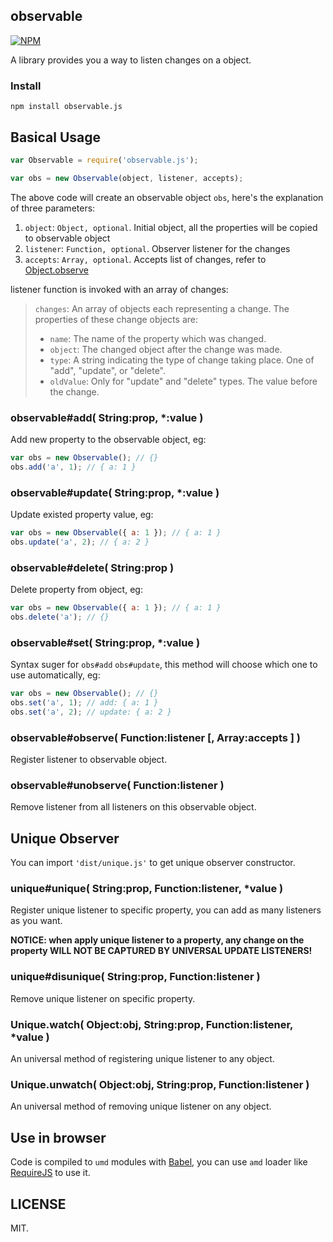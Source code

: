 ## observable

[![NPM](https://nodei.co/npm/observable.js.png)](https://nodei.co/npm/observable.js)

A library provides you a way to listen changes on a object.

### Install

```
npm install observable.js
```

## Basical Usage

```javascript
var Observable = require('observable.js');

var obs = new Observable(object, listener, accepts);
```

The above code will create an observable object `obs`, here's the explanation of three parameters:

1. `object`: `Object, optional`. Initial object, all the properties will be copied to observable object
2. `listener`: `Function, optional`. Observer listener for the changes
3. `accepts`: `Array, optional`. Accepts list of changes, refer to [Object.observe](https://developer.mozilla.org/en-US/docs/Web/JavaScript/Reference/Global_Objects/Object/observe)

listener function is invoked with an array of changes:

> `changes`: An array of objects each representing a change. The properties of these change objects are:
>
> - `name`: The name of the property which was changed.
> - `object`: The changed object after the change was made.
> - `type`: A string indicating the type of change taking place. One of "add", "update", or "delete".
> - `oldValue`: Only for "update" and "delete" types. The value before the change.

### observable#add( String:prop, *:value )

Add new property to the observable object, eg:

```javascript
var obs = new Observable(); // {}
obs.add('a', 1); // { a: 1 }
```

### observable#update( String:prop, *:value )

Update existed property value, eg:

```javascript
var obs = new Observable({ a: 1 }); // { a: 1 }
obs.update('a', 2); // { a: 2 }
```

### observable#delete( String:prop )

Delete property from object, eg:

```javascript
var obs = new Observable({ a: 1 }); // { a: 1 }
obs.delete('a'); // {}
```

### observable#set( String:prop, *:value )

Syntax suger for `obs#add` `obs#update`, this method will choose which one to use automatically, eg:

```javascript
var obs = new Observable(); // {}
obs.set('a', 1); // add: { a: 1 }
obs.set('a', 2); // update: { a: 2 }
```

### observable#observe( Function:listener [, Array:accepts ] )

Register listener to observable object.

### observable#unobserve( Function:listener )

Remove listener from all listeners on this observable object.

## Unique Observer

You can import `'dist/unique.js'` to get unique observer constructor.

### unique#unique( String:prop, Function:listener, *value )

Register unique listener to specific property, you can add as many listeners as you want.

**NOTICE: when apply unique listener to a property, any change on the property WILL NOT BE CAPTURED BY UNIVERSAL UPDATE LISTENERS!**

### unique#disunique( String:prop, Function:listener )

Remove unique listener on specific property.

### Unique.watch( Object:obj, String:prop, Function:listener, *value )

An universal method of registering unique listener to any object.

### Unique.unwatch( Object:obj, String:prop, Function:listener )

An universal method of removing unique listener on any object.

## Use in browser

Code is compiled to `umd` modules with [Babel](https://babeljs.io/), you can use `amd` loader like [RequireJS](http://requirejs.org/) to use it.

## LICENSE

MIT.
